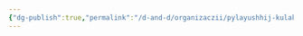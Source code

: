 ```yaml
---
{"dg-publish":true,"permalink":"/d-and-d/organizaczii/pylayushhij-kulak/","created":"2023-12-18T09:27:18.000+04:00","updated":"2023-12-26T15:54:18.911+04:00"}
---
```


